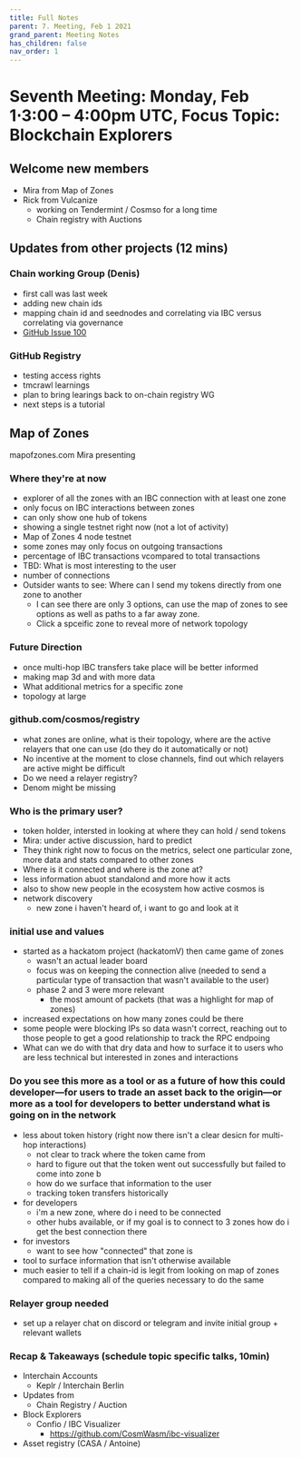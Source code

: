 ```yaml
---
title: Full Notes
parent: 7. Meeting, Feb 1 2021
grand_parent: Meeting Notes
has_children: false
nav_order: 1
---
```

# Seventh Meeting: Monday, Feb 1⋅3:00 – 4:00pm UTC, Focus Topic: Blockchain Explorers

## Welcome new members
* Mira from Map of Zones
* Rick from Vulcanize
	* working on Tendermint / Cosmso for a long time
	* Chain registry with Auctions

## Updates from other projects (12 mins)

### Chain working Group (Denis)
* first call was last week
* adding new chain ids
* mapping chain id and seednodes and correlating via IBC versus correlating via governance
* [GitHub Issue 100](https://github.com/tendermint/spn/pull/100)

### GitHub Registry
* testing access rights
* tmcrawl learnings
* plan to bring learings back to on-chain registry WG
* next steps is a tutorial

## Map of Zones
mapofzones.com
Mira presenting

### Where they're at now
* explorer of all the zones with an IBC connection with at least one zone
* only focus on IBC interactions between zones
* can only show one hub of tokens
* showing a single testnet right now (not a lot of activity)
* Map of Zones 4 node testnet
* some zones may only focus on outgoing transactions
* percentage of IBC transactions vcompared to total transactions
* TBD: What is most interesting to the user
* number of connections
* Outsider wants to see: Where can I send my tokens directly from one zone to another
    * I can see there are only 3 options, can use the map of zones to see options as well as paths to a far away zone. 
    * Click a spceific zone to reveal more of network topology

### Future Direction
* once multi-hop IBC transfers take place will be better informed
* making map 3d and with more data
* What additional metrics for a specific zone
* topology at large

### github.com/cosmos/registry
* what zones are online, what is their topology, where are the active relayers that one can use (do they do it automatically or not)
* No incentive at the moment to close channels, find out which relayers are active might be difficult
* Do we need a relayer registry?
* Denom might be missing

### Who is the primary user?
* token holder, intersted in looking at where they can hold / send tokens
* Mira: under active discussion, hard to predict
* They think right now to focus on the metrics, select one particular zone, more data and stats compared to other zones
* Where is it connected and where is the zone at?
* less information abuot standalond and more how it acts
* also to show new people in the ecosystem how active cosmos is
* network discovery
    * new zone i haven't heard of, i want to go and look at it

### initial use and values
* started as a hackatom project (hackatomV) then came  game of zones
    * wasn't an actual leader board
    * focus was on keeping the connection alive (needed to send a particular type of transaction that wasn't available to the user)
    * phase 2 and 3 were more relevant
        * the most amount of packets (that was a highlight for map of zones)
* increased expectations on how many zones could be there
* some people were blocking IPs so data wasn't correct, reaching out to those people to get a good relationship to track the RPC endpoing
* What can we do with that dry data and how to surface it to users who are less technical but interested in zones and interactions

### Do you see this more as a tool or as a future of how this could developer—for users to trade an asset back to the origin—or more as a tool for developers to better understand what is going on in the network
* less about token history (right now there isn't a clear desicn for multi-hop interactions)
    * not clear to track where the token came from
    * hard to figure out that the token went out successfully but failed to come into zone b
    * how do we surface that information to the user
    * tracking token transfers historically
* for developers
    * i'm a new zone, where do i need to be connected
    * other hubs available, or if my goal is to connect to 3 zones how do i get the best connection there
* for investors
    * want to see how "connected" that zone is
* tool to surface information that isn't otherwise available
* much easier to tell if a chain-id is legit from looking on map of zones compared to making all of the queries necessary to do the same

### Relayer group needed
* set up a relayer chat on discord or telegram and invite initial group + relevant wallets

### Recap & Takeaways (schedule topic specific talks, 10min)
* Interchain Accounts
    * Keplr / Interchain Berlin
* Updates from
    * Chain Registry / Auction
* Block Explorers
    * Confio / IBC Visualizer
        * https://github.com/CosmWasm/ibc-visualizer
* Asset registry (CASA / Antoine)